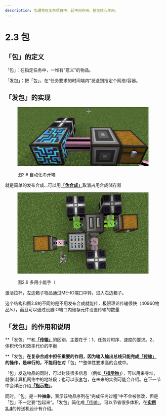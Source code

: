 ```yaml
---
description: 包通常在复杂项目中，起中间作用，甚至核心作用。
---
```


# 2.3 包

## 「包」的定义

「包」：在指定任务中，一堆有“意义”的物品。

「发包」：把「包」，在“任务要求的时间端内”发送到指定个网络/容器。

## 「发包」的实现 <a href="#_toc137910912" id="_toc137910912"></a>

<figure><img src="../.gitbook/assets/image (3).png" alt=""><figcaption><p>图2.8 自动化の开端</p></figcaption></figure>

就是简单的发布合成…可以用[**「伪合成」**](../3-实例/3.1-伪合成（高级发包）.md)取消占用合成储存器

<figure><img src="../.gitbook/assets/image (10).png" alt=""><figcaption><p>图2.9 多用小能手（</p></figcaption></figure>

激活拉杆，左边箱子物品通过ME-IO端口中转，进入右边箱子。

这个结构和图2.8的不同的是不用发布合成就能传，极限理论传输很快（40960物品/s），而且可以通过设置IO端口内储存元件设置传输的数量

## 「发包」的作用和说明 <a href="#_toc137910913" id="_toc137910913"></a>

**「发包」**和[**「传输」**](2.1-物品（数据）传输.md)的区别，主要在于：1、任务对时序、速度的要求。2、体积代价和效率代价的平衡

**「发包」**在复杂合成中担任重要的作用，因为输入输出总线只能完成[**「传输」**](2.1-物品（数据）传输.md)的操作，是串行的，不能用在对**「包」**整体性要求高的合成中。

「包」发送物品的同时，可以封装很多信息 （例如[**「指示物」**](2.4-指示物.md)），可以用来寻址，就像计算机网络中的地址段；也可以嵌套包，在未来的实例可能会介绍。在下一节中会详细介绍[**「指示物」**](2.4-指示物.md)。

同时，「包」是一种**抽象**，表示该物品序列在“完成任务过程”中不会被修改，但是「包」不一定要“包起来”。「发包」简化成[「传输」](2.1-物品（数据）传输.md)，可以节省很多体积，在[**实例3.4**](../3-实例/3.4-传送机.md)的传送机设计有介绍。
